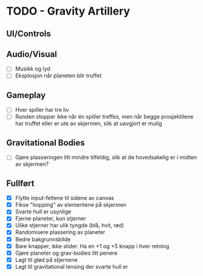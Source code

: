# TODO - Gravity Artillery

## UI/Controls

## Audio/Visual
- [ ] Musikk og lyd
- [ ] Eksplosjon når planeten blir truffet

## Gameplay
- [ ] Hver spiller har tre liv
- [ ] Runden stopper ikke når én spiller treffes, men når begge prosjektilene har truffet eller er ute av skjermen, slik at uavgjort er mulig

## Gravitational Bodies
- [ ] Gjøre plasseringen litt mindre tilfeldig, slik at de hovedsakelig er i midten av skjermen?

## Fullført
- [X] Flytte input-feltene til sidene av canvas
- [X] Fikse "hopping" av elementene på skjermen
- [X] Svarte hull er usynlige
- [X] Fjerne planeter, kun stjerner
- [X] Ulike stjerner har ulik tyngde (blå, hvit, rød)
- [X] Randomisere plassering av planeter
- [X] Bedre bakgrunnsbilde
- [X] Bare knapper, ikke slider. Ha en +1 og +5 knapp i hver retning
- [X] Gjøre planeter og grav-bodies litt penere
- [X] Lagt til glød på stjernene
- [X] Lagt til gravitational lensing der svarte hull er